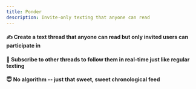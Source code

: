 ```yaml
---
title: Ponder
description: Invite-only texting that anyone can read
---
```


#### ✍️ Create a text thread that anyone can read but only invited users can participate in
#### 👀 Subscribe to other threads to follow them in real-time just like regular texting
#### 😇 No algorithm -- just that sweet, sweet chronological feed

